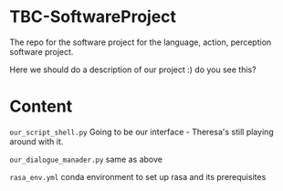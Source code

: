 # TBC-SoftwareProject
The repo for the software project for the language, action, perception software project.

Here we should do a description of our project :)
do you see this?

# Content
`our_script_shell.py` Going to be our interface - Theresa's still playing around with it.

`our_dialogue_manader.py` same as above

`rasa_env.yml` conda environment to set up rasa and its prerequisites
